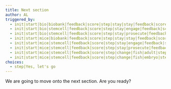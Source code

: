 ```yaml
---
title: Next section
author: AL
triggered_by:
  - init|start|bio|biobank|feedback|score|step|stay|stay|feedback|score
  - init|start|bio|stemcell|feedback|score|step|stay|engage|feedback|score
  - init|start|bio|stemcell|feedback|score|step|stay|prosecute|feedback|score
  - init|start|mice|biobank|feedback|score|step|stay|stay|feedback|score
  - init|start|mice|stemcell|feedback|score|step|stay|engage|feedback|score
  - init|start|mice|stemcell|feedback|score|step|stay|prosecute|feedback|score
  - init|start|mice|stemcell|feedback|score|step|change|fish|adult|step|feedback|score
  - init|start|mice|stemcell|feedback|score|step|change|fish|embryo|step|feedback|score
choices:
  - step|Yes, let's go
---
```


We are going to move onto the next section. Are you ready?
